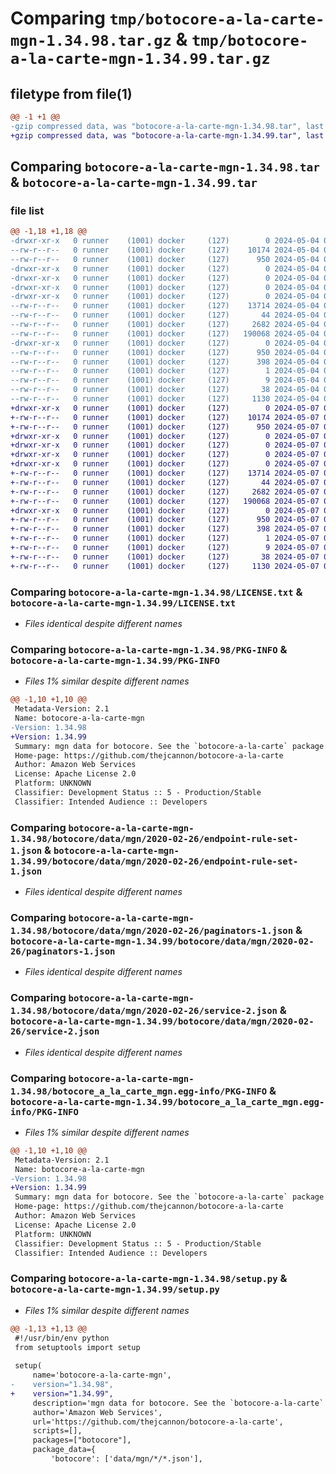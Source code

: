 # Comparing `tmp/botocore-a-la-carte-mgn-1.34.98.tar.gz` & `tmp/botocore-a-la-carte-mgn-1.34.99.tar.gz`

## filetype from file(1)

```diff
@@ -1 +1 @@
-gzip compressed data, was "botocore-a-la-carte-mgn-1.34.98.tar", last modified: Sat May  4 01:01:31 2024, max compression
+gzip compressed data, was "botocore-a-la-carte-mgn-1.34.99.tar", last modified: Tue May  7 01:02:33 2024, max compression
```

## Comparing `botocore-a-la-carte-mgn-1.34.98.tar` & `botocore-a-la-carte-mgn-1.34.99.tar`

### file list

```diff
@@ -1,18 +1,18 @@
-drwxr-xr-x   0 runner    (1001) docker     (127)        0 2024-05-04 01:01:31.466181 botocore-a-la-carte-mgn-1.34.98/
--rw-r--r--   0 runner    (1001) docker     (127)    10174 2024-05-04 01:01:31.000000 botocore-a-la-carte-mgn-1.34.98/LICENSE.txt
--rw-r--r--   0 runner    (1001) docker     (127)      950 2024-05-04 01:01:31.466181 botocore-a-la-carte-mgn-1.34.98/PKG-INFO
-drwxr-xr-x   0 runner    (1001) docker     (127)        0 2024-05-04 01:01:31.466181 botocore-a-la-carte-mgn-1.34.98/botocore/
-drwxr-xr-x   0 runner    (1001) docker     (127)        0 2024-05-04 01:01:31.466181 botocore-a-la-carte-mgn-1.34.98/botocore/data/
-drwxr-xr-x   0 runner    (1001) docker     (127)        0 2024-05-04 01:01:31.466181 botocore-a-la-carte-mgn-1.34.98/botocore/data/mgn/
-drwxr-xr-x   0 runner    (1001) docker     (127)        0 2024-05-04 01:01:31.466181 botocore-a-la-carte-mgn-1.34.98/botocore/data/mgn/2020-02-26/
--rw-r--r--   0 runner    (1001) docker     (127)    13714 2024-05-04 01:01:11.000000 botocore-a-la-carte-mgn-1.34.98/botocore/data/mgn/2020-02-26/endpoint-rule-set-1.json
--rw-r--r--   0 runner    (1001) docker     (127)       44 2024-05-04 01:01:11.000000 botocore-a-la-carte-mgn-1.34.98/botocore/data/mgn/2020-02-26/examples-1.json
--rw-r--r--   0 runner    (1001) docker     (127)     2682 2024-05-04 01:01:11.000000 botocore-a-la-carte-mgn-1.34.98/botocore/data/mgn/2020-02-26/paginators-1.json
--rw-r--r--   0 runner    (1001) docker     (127)   190068 2024-05-04 01:01:11.000000 botocore-a-la-carte-mgn-1.34.98/botocore/data/mgn/2020-02-26/service-2.json
-drwxr-xr-x   0 runner    (1001) docker     (127)        0 2024-05-04 01:01:31.466181 botocore-a-la-carte-mgn-1.34.98/botocore_a_la_carte_mgn.egg-info/
--rw-r--r--   0 runner    (1001) docker     (127)      950 2024-05-04 01:01:31.000000 botocore-a-la-carte-mgn-1.34.98/botocore_a_la_carte_mgn.egg-info/PKG-INFO
--rw-r--r--   0 runner    (1001) docker     (127)      398 2024-05-04 01:01:31.000000 botocore-a-la-carte-mgn-1.34.98/botocore_a_la_carte_mgn.egg-info/SOURCES.txt
--rw-r--r--   0 runner    (1001) docker     (127)        1 2024-05-04 01:01:31.000000 botocore-a-la-carte-mgn-1.34.98/botocore_a_la_carte_mgn.egg-info/dependency_links.txt
--rw-r--r--   0 runner    (1001) docker     (127)        9 2024-05-04 01:01:31.000000 botocore-a-la-carte-mgn-1.34.98/botocore_a_la_carte_mgn.egg-info/top_level.txt
--rw-r--r--   0 runner    (1001) docker     (127)       38 2024-05-04 01:01:31.466181 botocore-a-la-carte-mgn-1.34.98/setup.cfg
--rw-r--r--   0 runner    (1001) docker     (127)     1130 2024-05-04 01:01:31.000000 botocore-a-la-carte-mgn-1.34.98/setup.py
+drwxr-xr-x   0 runner    (1001) docker     (127)        0 2024-05-07 01:02:33.524095 botocore-a-la-carte-mgn-1.34.99/
+-rw-r--r--   0 runner    (1001) docker     (127)    10174 2024-05-07 01:02:33.000000 botocore-a-la-carte-mgn-1.34.99/LICENSE.txt
+-rw-r--r--   0 runner    (1001) docker     (127)      950 2024-05-07 01:02:33.524095 botocore-a-la-carte-mgn-1.34.99/PKG-INFO
+drwxr-xr-x   0 runner    (1001) docker     (127)        0 2024-05-07 01:02:33.524095 botocore-a-la-carte-mgn-1.34.99/botocore/
+drwxr-xr-x   0 runner    (1001) docker     (127)        0 2024-05-07 01:02:33.524095 botocore-a-la-carte-mgn-1.34.99/botocore/data/
+drwxr-xr-x   0 runner    (1001) docker     (127)        0 2024-05-07 01:02:33.524095 botocore-a-la-carte-mgn-1.34.99/botocore/data/mgn/
+drwxr-xr-x   0 runner    (1001) docker     (127)        0 2024-05-07 01:02:33.524095 botocore-a-la-carte-mgn-1.34.99/botocore/data/mgn/2020-02-26/
+-rw-r--r--   0 runner    (1001) docker     (127)    13714 2024-05-07 01:02:11.000000 botocore-a-la-carte-mgn-1.34.99/botocore/data/mgn/2020-02-26/endpoint-rule-set-1.json
+-rw-r--r--   0 runner    (1001) docker     (127)       44 2024-05-07 01:02:11.000000 botocore-a-la-carte-mgn-1.34.99/botocore/data/mgn/2020-02-26/examples-1.json
+-rw-r--r--   0 runner    (1001) docker     (127)     2682 2024-05-07 01:02:11.000000 botocore-a-la-carte-mgn-1.34.99/botocore/data/mgn/2020-02-26/paginators-1.json
+-rw-r--r--   0 runner    (1001) docker     (127)   190068 2024-05-07 01:02:11.000000 botocore-a-la-carte-mgn-1.34.99/botocore/data/mgn/2020-02-26/service-2.json
+drwxr-xr-x   0 runner    (1001) docker     (127)        0 2024-05-07 01:02:33.524095 botocore-a-la-carte-mgn-1.34.99/botocore_a_la_carte_mgn.egg-info/
+-rw-r--r--   0 runner    (1001) docker     (127)      950 2024-05-07 01:02:33.000000 botocore-a-la-carte-mgn-1.34.99/botocore_a_la_carte_mgn.egg-info/PKG-INFO
+-rw-r--r--   0 runner    (1001) docker     (127)      398 2024-05-07 01:02:33.000000 botocore-a-la-carte-mgn-1.34.99/botocore_a_la_carte_mgn.egg-info/SOURCES.txt
+-rw-r--r--   0 runner    (1001) docker     (127)        1 2024-05-07 01:02:33.000000 botocore-a-la-carte-mgn-1.34.99/botocore_a_la_carte_mgn.egg-info/dependency_links.txt
+-rw-r--r--   0 runner    (1001) docker     (127)        9 2024-05-07 01:02:33.000000 botocore-a-la-carte-mgn-1.34.99/botocore_a_la_carte_mgn.egg-info/top_level.txt
+-rw-r--r--   0 runner    (1001) docker     (127)       38 2024-05-07 01:02:33.524095 botocore-a-la-carte-mgn-1.34.99/setup.cfg
+-rw-r--r--   0 runner    (1001) docker     (127)     1130 2024-05-07 01:02:33.000000 botocore-a-la-carte-mgn-1.34.99/setup.py
```

### Comparing `botocore-a-la-carte-mgn-1.34.98/LICENSE.txt` & `botocore-a-la-carte-mgn-1.34.99/LICENSE.txt`

 * *Files identical despite different names*

### Comparing `botocore-a-la-carte-mgn-1.34.98/PKG-INFO` & `botocore-a-la-carte-mgn-1.34.99/PKG-INFO`

 * *Files 1% similar despite different names*

```diff
@@ -1,10 +1,10 @@
 Metadata-Version: 2.1
 Name: botocore-a-la-carte-mgn
-Version: 1.34.98
+Version: 1.34.99
 Summary: mgn data for botocore. See the `botocore-a-la-carte` package for more info.
 Home-page: https://github.com/thejcannon/botocore-a-la-carte
 Author: Amazon Web Services
 License: Apache License 2.0
 Platform: UNKNOWN
 Classifier: Development Status :: 5 - Production/Stable
 Classifier: Intended Audience :: Developers
```

### Comparing `botocore-a-la-carte-mgn-1.34.98/botocore/data/mgn/2020-02-26/endpoint-rule-set-1.json` & `botocore-a-la-carte-mgn-1.34.99/botocore/data/mgn/2020-02-26/endpoint-rule-set-1.json`

 * *Files identical despite different names*

### Comparing `botocore-a-la-carte-mgn-1.34.98/botocore/data/mgn/2020-02-26/paginators-1.json` & `botocore-a-la-carte-mgn-1.34.99/botocore/data/mgn/2020-02-26/paginators-1.json`

 * *Files identical despite different names*

### Comparing `botocore-a-la-carte-mgn-1.34.98/botocore/data/mgn/2020-02-26/service-2.json` & `botocore-a-la-carte-mgn-1.34.99/botocore/data/mgn/2020-02-26/service-2.json`

 * *Files identical despite different names*

### Comparing `botocore-a-la-carte-mgn-1.34.98/botocore_a_la_carte_mgn.egg-info/PKG-INFO` & `botocore-a-la-carte-mgn-1.34.99/botocore_a_la_carte_mgn.egg-info/PKG-INFO`

 * *Files 1% similar despite different names*

```diff
@@ -1,10 +1,10 @@
 Metadata-Version: 2.1
 Name: botocore-a-la-carte-mgn
-Version: 1.34.98
+Version: 1.34.99
 Summary: mgn data for botocore. See the `botocore-a-la-carte` package for more info.
 Home-page: https://github.com/thejcannon/botocore-a-la-carte
 Author: Amazon Web Services
 License: Apache License 2.0
 Platform: UNKNOWN
 Classifier: Development Status :: 5 - Production/Stable
 Classifier: Intended Audience :: Developers
```

### Comparing `botocore-a-la-carte-mgn-1.34.98/setup.py` & `botocore-a-la-carte-mgn-1.34.99/setup.py`

 * *Files 1% similar despite different names*

```diff
@@ -1,13 +1,13 @@
 #!/usr/bin/env python
 from setuptools import setup
 
 setup(
     name='botocore-a-la-carte-mgn',
-    version="1.34.98",
+    version="1.34.99",
     description='mgn data for botocore. See the `botocore-a-la-carte` package for more info.',
     author='Amazon Web Services',
     url='https://github.com/thejcannon/botocore-a-la-carte',
     scripts=[],
     packages=["botocore"],
     package_data={
         'botocore': ['data/mgn/*/*.json'],
```

